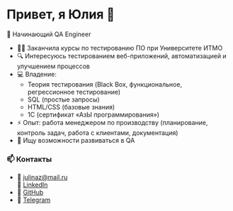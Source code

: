 # Привет, я Юлия 👋  

🎯 Начинающий QA Engineer 

- 🧑‍🎓 Заканчила курсы по тестированию ПО при Университете ИТМО  
- 🔍 Интересуюсь тестированием веб-приложений, автоматизацией и улучшением процессов  
- 💻 Владение:  
  - Теория тестирования (Black Box, функциональное, регрессионное тестирование)  
  - SQL (простые запросы)  
  - HTML/CSS (базовые знания)  
  - 1С (сертификат «АзЫ программирования»)  
- ⚡ Опыт: работа менеджером по производству (планирование, контроль задач, работа с клиентами, документация)  
- 📌 Ищу возможности развиваться в QA 

### 📫 Контакты  
- 📧 [julinaz@mail.ru](mailto:julinaz@mail.ru)  
 🔗 [LinkedIn](https://www.linkedin.com/in/юлия-азарова)
- 🐙 [GitHub](https://github.com/JulyNZRV)  
- 💬 [Telegram](https://t.me/JulyNo)  
